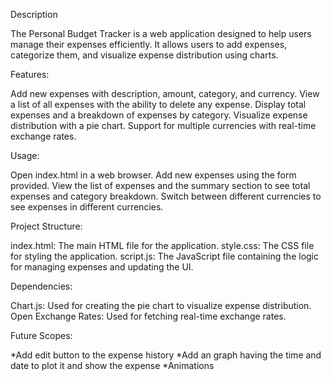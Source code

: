 Description

The Personal Budget Tracker is a web application designed to help users manage their expenses efficiently. It allows users to add expenses, categorize them, and visualize expense distribution using charts.

Features:

Add new expenses with description, amount, category, and currency.
View a list of all expenses with the ability to delete any expense.
Display total expenses and a breakdown of expenses by category.
Visualize expense distribution with a pie chart.
Support for multiple currencies with real-time exchange rates.

Usage:

Open index.html in a web browser.
Add new expenses using the form provided.
View the list of expenses and the summary section to see total expenses and category breakdown.
Switch between different currencies to see expenses in different currencies.

Project Structure:

index.html: The main HTML file for the application.
style.css: The CSS file for styling the application.
script.js: The JavaScript file containing the logic for managing expenses and updating the UI.

Dependencies:

Chart.js: Used for creating the pie chart to visualize expense distribution.
Open Exchange Rates: Used for fetching real-time exchange rates.

Future Scopes:

*Add edit button to the expense history
*Add an graph having the time and date to plot it and show the expense
*Animations
